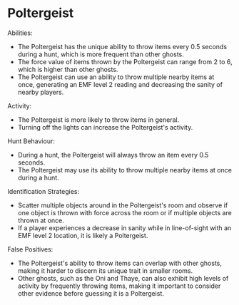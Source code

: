 # Poltergeist

Abilities:

-   The Poltergeist has the unique ability to throw items every 0.5 seconds during a hunt, which is more frequent than other ghosts.
-   The force value of items thrown by the Poltergeist can range from 2 to 6, which is higher than other ghosts.
-   The Poltergeist can use an ability to throw multiple nearby items at once, generating an EMF level 2 reading and decreasing the sanity of nearby players.

Activity:

-   The Poltergeist is more likely to throw items in general.
-   Turning off the lights can increase the Poltergeist's activity.

Hunt Behaviour:

-   During a hunt, the Poltergeist will always throw an item every 0.5 seconds.
-   The Poltergeist may use its ability to throw multiple nearby items at once during a hunt.

Identification Strategies:

-   Scatter multiple objects around in the Poltergeist's room and observe if one object is thrown with force across the room or if multiple objects are thrown at once.
-   If a player experiences a decrease in sanity while in line-of-sight with an EMF level 2 location, it is likely a Poltergeist.

False Positives:

-   The Poltergeist's ability to throw items can overlap with other ghosts, making it harder to discern its unique trait in smaller rooms.
-   Other ghosts, such as the Oni and Thaye, can also exhibit high levels of activity by frequently throwing items, making it important to consider other evidence before guessing it is a Poltergeist.